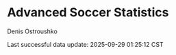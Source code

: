 # Advanced Soccer Statistics
Denis Ostroushko

<!-- gfm -->

Last successful data update: 2025-09-29 01:25:12 CST
